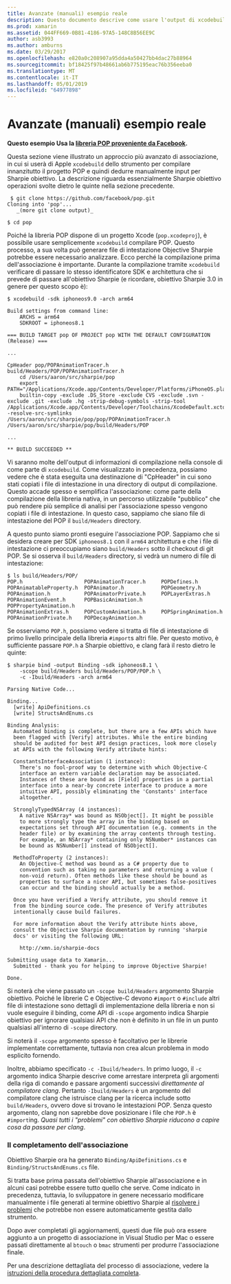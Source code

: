 ```yaml
---
title: Avanzate (manuali) esempio reale
description: Questo documento descrive come usare l'output di xcodebuild come input per Sharpie obiettivo, che fornisce informazioni approfondite Sharpie obiettivo del funzionamento dietro le quinte.
ms.prod: xamarin
ms.assetid: 044FF669-0B81-4186-97A5-148C8B56EE9C
author: asb3993
ms.author: amburns
ms.date: 03/29/2017
ms.openlocfilehash: e820a0c208907a95dda4a50427bb4dac27b88964
ms.sourcegitcommit: bf18425f97b48661ab6b775195eac76b356eeba0
ms.translationtype: MT
ms.contentlocale: it-IT
ms.lasthandoff: 05/01/2019
ms.locfileid: "64977898"
---
```

# <a name="advanced-manual-real-world-example"></a>Avanzate (manuali) esempio reale

**Questo esempio Usa la [libreria POP proveniente da Facebook](https://github.com/facebook/pop).**

Questa sezione viene illustrato un approccio più avanzato di associazione, in cui si userà di Apple `xcodebuild` dello strumento per compilare innanzitutto il progetto POP e quindi dedurre manualmente input per Sharpie obiettivo. La descrizione riguarda essenzialmente Sharpie obiettivo operazioni svolte dietro le quinte nella sezione precedente.

```
 $ git clone https://github.com/facebook/pop.git
Cloning into 'pop'...
   _(more git clone output)_

$ cd pop
```

Poiché la libreria POP dispone di un progetto Xcode (`pop.xcodeproj`), è possibile usare semplicemente `xcodebuild` compilare POP. Questo processo, a sua volta può generare file di intestazione Objective Sharpie potrebbe essere necessario analizzare. Ecco perché la compilazione prima dell'associazione è importante. Durante la compilazione tramite `xcodebuild` verificare di passare lo stesso identificatore SDK e architettura che si prevede di passare all'obiettivo Sharpie (e ricordare, obiettivo Sharpie 3.0 in genere per questo scopo è):

```
$ xcodebuild -sdk iphoneos9.0 -arch arm64

Build settings from command line:
    ARCHS = arm64
    SDKROOT = iphoneos8.1
 
=== BUILD TARGET pop OF PROJECT pop WITH THE DEFAULT CONFIGURATION (Release) ===
 
...
 
CpHeader pop/POPAnimationTracer.h build/Headers/POP/POPAnimationTracer.h
    cd /Users/aaron/src/sharpie/pop
    export PATH="/Applications/Xcode.app/Contents/Developer/Platforms/iPhoneOS.platform/Developer/usr/bin:/Applications/Xcode.app/Contents/Developer/usr/bin:/Users/aaron/bin::/usr/local/bin:/usr/bin:/bin:/usr/sbin:/sbin:/opt/X11/bin:/usr/local/git/bin:/Users/aaron/.rvm/bin"
    builtin-copy -exclude .DS_Store -exclude CVS -exclude .svn -exclude .git -exclude .hg -strip-debug-symbols -strip-tool /Applications/Xcode.app/Contents/Developer/Toolchains/XcodeDefault.xctoolchain/usr/bin/strip -resolve-src-symlinks /Users/aaron/src/sharpie/pop/pop/POPAnimationTracer.h /Users/aaron/src/sharpie/pop/build/Headers/POP
 
...
 
** BUILD SUCCEEDED **
```

Vi saranno molte dell'output di informazioni di compilazione nella console di come parte di `xcodebuild`. Come visualizzato in precedenza, possiamo vedere che è stata eseguita una destinazione di "CpHeader" in cui sono stati copiati i file di intestazione in una directory di output di compilazione. Questo accade spesso e semplifica l'associazione: come parte della compilazione della libreria nativa, in un percorso utilizzabile "pubblico" che può rendere più semplice di analisi per l'associazione spesso vengono copiati i file di intestazione. In questo caso, sappiamo che siano file di intestazione del POP il `build/Headers` directory.

A questo punto siamo pronti eseguire l'associazione POP. Sappiamo che si desidera creare per SDK `iphoneos8.1` con il `arm64` architettura e che i file di intestazione ci preoccupiamo siano `build/Headers` sotto il checkout di git POP. Se si osserva il `build/Headers` directory, si vedrà un numero di file di intestazione:

```
$ ls build/Headers/POP/
POP.h                    POPAnimationTracer.h     POPDefines.h
POPAnimatableProperty.h  POPAnimator.h            POPGeometry.h
POPAnimation.h           POPAnimatorPrivate.h     POPLayerExtras.h
POPAnimationEvent.h      POPBasicAnimation.h      POPPropertyAnimation.h
POPAnimationExtras.h     POPCustomAnimation.h     POPSpringAnimation.h
POPAnimationPrivate.h    POPDecayAnimation.h
```

Se osserviamo `POP.h`, possiamo vedere si tratta di file di intestazione di primo livello principale della libreria `#import`s altri file. Per questo motivo, è sufficiente passare `POP.h` a Sharpie obiettivo, e clang farà il resto dietro le quinte:

```
$ sharpie bind -output Binding -sdk iphoneos8.1 \
    -scope build/Headers build/Headers/POP/POP.h \
    -c -Ibuild/Headers -arch arm64

Parsing Native Code...

Binding...
  [write] ApiDefinitions.cs
  [write] StructsAndEnums.cs

Binding Analysis:
  Automated binding is complete, but there are a few APIs which have
  been flagged with [Verify] attributes. While the entire binding
  should be audited for best API design practices, look more closely
  at APIs with the following Verify attribute hints:

  ConstantsInterfaceAssociation (1 instance):
    There's no fool-proof way to determine with which Objective-C
    interface an extern variable declaration may be associated.
    Instances of these are bound as [Field] properties in a partial
    interface into a near-by concrete interface to produce a more
    intuitive API, possibly eliminating the 'Constants' interface
    altogether.

  StronglyTypedNSArray (4 instances):
    A native NSArray* was bound as NSObject[]. It might be possible
    to more strongly type the array in the binding based on
    expectations set through API documentation (e.g. comments in the
    header file) or by examining the array contents through testing.
    For example, an NSArray* containing only NSNumber* instances can
    be bound as NSNumber[] instead of NSObject[].

  MethodToProperty (2 instances):
    An Objective-C method was bound as a C# property due to
    convention such as taking no parameters and returning a value (
    non-void return). Often methods like these should be bound as
    properties to surface a nicer API, but sometimes false-positives
    can occur and the binding should actually be a method.

  Once you have verified a Verify attribute, you should remove it
  from the binding source code. The presence of Verify attributes
  intentionally cause build failures.

  For more information about the Verify attribute hints above,
  consult the Objective Sharpie documentation by running 'sharpie
  docs' or visiting the following URL:

    http://xmn.io/sharpie-docs

Submitting usage data to Xamarin...
  Submitted - thank you for helping to improve Objective Sharpie!

Done.
```

Si noterà che viene passato un `-scope build/Headers` argomento Sharpie obiettivo. Poiché le librerie C e Objective-C devono `#import` o `#include` altri file di intestazione sono dettagli di implementazione della libreria e non si vuole eseguire il binding, come API di `-scope` argomento indica Sharpie obiettivo per ignorare qualsiasi API che non è definito in un file in un punto qualsiasi all'interno di `-scope` directory.

Si noterà il `-scope` argomento spesso è facoltativo per le librerie implementate correttamente, tuttavia non crea alcun problema in modo esplicito fornendo.

Inoltre, abbiamo specificato `-c -Ibuild/headers`. In primo luogo, il `-c` argomento indica Sharpie descrive come arrestare interpreta gli argomenti della riga di comando e passare argomenti successivi _direttamente al compilatore clang_. Pertanto `-Ibuild/Headers` è un argomento del compilatore clang che istruisce clang per la ricerca include sotto `build/Headers`, ovvero dove si trovano le intestazioni POP. Senza questo argomento, clang non saprebbe dove posizionare i file che `POP.h` è `#import`ing. _Quasi tutti i "problemi" con obiettivo Sharpie riducono a capire cosa da passare per clang_.

### <a name="completing-the-binding"></a>Il completamento dell'associazione

Obiettivo Sharpie ora ha generato `Binding/ApiDefinitions.cs` e `Binding/StructsAndEnums.cs` file.

Si tratta base prima passata dell'obiettivo Sharpie all'associazione e in alcuni casi potrebbe essere tutto quello che serve. Come indicato in precedenza, tuttavia, lo sviluppatore in genere necessario modificare manualmente i file generati al termine obiettivo Sharpie al [risolvere i problemi](~/cross-platform/macios/binding/objective-sharpie/platform/apidefinitions-structsandenums.md) che potrebbe non essere automaticamente gestita dallo strumento.

Dopo aver completati gli aggiornamenti, questi due file può ora essere aggiunto a un progetto di associazione in Visual Studio per Mac o essere passati direttamente al `btouch` o `bmac` strumenti per produrre l'associazione finale.

Per una descrizione dettagliata del processo di associazione, vedere la [istruzioni della procedura dettagliata completa](~/ios/platform/binding-objective-c/walkthrough.md).
